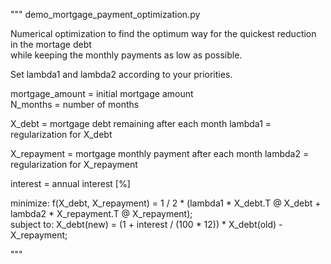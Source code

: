 """
demo_mortgage_payment_optimization.py

Numerical optimization to find the optimum way for the quickest reduction in the mortage debt \
    while keeping the monthly payments as low as possible.
    
Set lambda1 and lambda2 according to your priorities.

mortgage_amount = initial mortgage amount    
N_months = number of months

X_debt = mortgage debt remaining after each month
lambda1 = regularization for X_debt

X_repayment = mortgage monthly payment after each month
lambda2 = regularization for X_repayment

interest = annual interest [%]

minimize: 
    f(X_debt, X_repayment) = 1 / 2 * (lambda1 * X_debt.T @ X_debt + lambda2 * X_repayment.T @ X_repayment);      
subject to: 
    X_debt(new) = (1 + interest / (100 * 12))  * X_debt(old) - X_repayment;

"""
